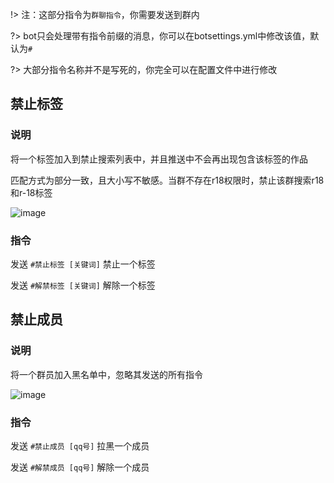 !> 注：这部分指令为`群聊指令`，你需要发送到群内

?> bot只会处理带有指令前缀的消息，你可以在botsettings.yml中修改该值，默认为`#`

?>  大部分指令名称并不是写死的，你完全可以在配置文件中进行修改

## 禁止标签

### 说明

将一个标签加入到禁止搜索列表中，并且推送中不会再出现包含该标签的作品

匹配方式为部分一致，且大小写不敏感。当群不存在r18权限时，禁止该群搜索r18和r-18标签

![image](/img/manage/185852450-b246798b-2a85-4eec-ac01-9f614f79eb50.png)

### 指令
发送 `#禁止标签 [关键词]` 禁止一个标签

发送 `#解禁标签 [关键词]` 解除一个标签

## 禁止成员

### 说明
将一个群员加入黑名单中，忽略其发送的所有指令

![image](/img/manage/185851078-25151023-1359-405f-af53-c1371b39eb9d.png)

### 指令
发送 `#禁止成员 [qq号]` 拉黑一个成员

发送 `#解禁成员 [qq号]` 解除一个成员